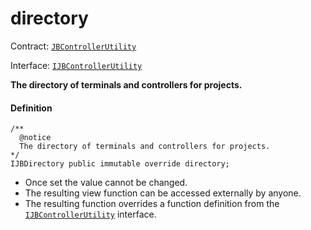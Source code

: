 # directory

Contract: [`JBControllerUtility`](/dev/api/v3/contracts/or-abstract/jbcontrollerutility/README.md)​‌

Interface: [`IJBControllerUtility`](/dev/api/v3/interfaces/ijbcontrollerutility.md)

**The directory of terminals and controllers for projects.**

#### Definition

```
/** 
  @notice 
  The directory of terminals and controllers for projects.
*/ 
IJBDirectory public immutable override directory;
```

* Once set the value cannot be changed.
* The resulting view function can be accessed externally by anyone.
* The resulting function overrides a function definition from the [`IJBControllerUtility`](/dev/api/v3/interfaces/ijbcontrollerutility.md) interface.
